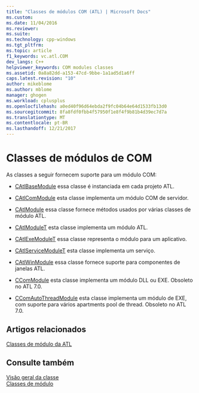 ```yaml
---
title: "Classes de módulos COM (ATL) | Microsoft Docs"
ms.custom: 
ms.date: 11/04/2016
ms.reviewer: 
ms.suite: 
ms.technology: cpp-windows
ms.tgt_pltfrm: 
ms.topic: article
f1_keywords: vc.atl.COM
dev_langs: C++
helpviewer_keywords: COM modules classes
ms.assetid: 0a8a82dd-a153-47cd-9bbe-1a1ad5d1a6ff
caps.latest.revision: "10"
author: mikeblome
ms.author: mblome
manager: ghogen
ms.workload: cplusplus
ms.openlocfilehash: a0ed40f96d64ebda2f9fc04b64e64d1533fb13d0
ms.sourcegitcommit: 8fa8fdf0fbb4f57950f1e8f4f9b81b4d39ec7d7a
ms.translationtype: MT
ms.contentlocale: pt-BR
ms.lasthandoff: 12/21/2017
---
```

# <a name="com-modules-classes"></a>Classes de módulos de COM
As classes a seguir fornecem suporte para um módulo COM:  
  
-   [CAtlBaseModule](../atl/reference/catlbasemodule-class.md) essa classe é instanciada em cada projeto ATL.  
  
-   [CAtlComModule](../atl/reference/catlcommodule-class.md) esta classe implementa um módulo COM de servidor.  
  
-   [CAtlModule](../atl/reference/catlmodule-class.md) essa classe fornece métodos usados por várias classes de módulo ATL.  
  
-   [CAtlModuleT](../atl/reference/catlmodulet-class.md) esta classe implementa um módulo ATL.  
  
-   [CAtlExeModuleT](../atl/reference/catlexemodulet-class.md) essa classe representa o módulo para um aplicativo.  
  
-   [CAtlServiceModuleT](../atl/reference/catlservicemodulet-class.md) esta classe implementa um serviço.  
  
-   [CAtlWinModule](../atl/reference/catlwinmodule-class.md) essa classe fornece suporte para componentes de janelas ATL.  
  
-   [CComModule](../atl/reference/ccommodule-class.md) esta classe implementa um módulo DLL ou EXE. Obsoleto no ATL 7.0.  
  
-   [CComAutoThreadModule](../atl/reference/ccomautothreadmodule-class.md) esta classe implementa um módulo de EXE, com suporte para vários apartments pool de thread. Obsoleto no ATL 7.0.  
  
## <a name="related-articles"></a>Artigos relacionados  
 [Classes de módulo da ATL](../atl/atl-module-classes.md)  
  
## <a name="see-also"></a>Consulte também  
 [Visão geral da classe](../atl/atl-class-overview.md)   
 [Classes de módulo](../atl/atl-module-classes.md)

